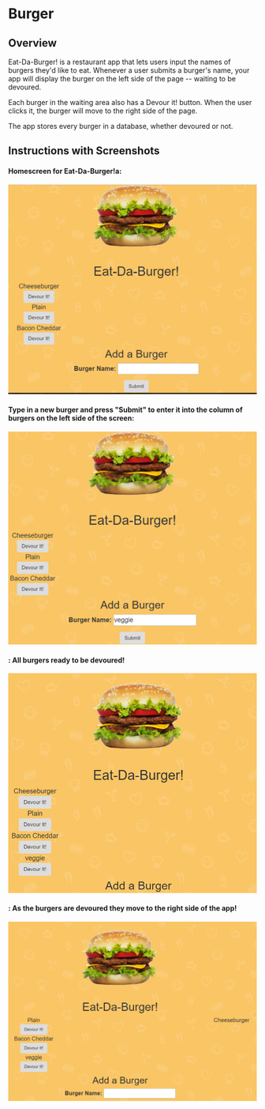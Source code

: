 # Burger

## Overview

Eat-Da-Burger! is a restaurant app that lets users input the names of burgers they'd like to eat. Whenever a user submits a burger's name, your app will display the burger on the left side of the page -- waiting to be devoured.

Each burger in the waiting area also has a Devour it! button. When the user clicks it, the burger will move to the right side of the page.

The app stores every burger in a database, whether devoured or not.


## Instructions with Screenshots


#### Homescreen for Eat-Da-Burger!a:

![Image 1](/public/assets/img/capture1.PNG)



#### Type in a new burger and press "Submit" to enter it into the column of burgers on the left side of the screen:

![Image 1](/public/assets/img/capture2.PNG)



#### : All burgers ready to be devoured!

![Image 1](/public/assets/img/capture3.PNG)



#### : As the burgers are devoured they move to the right side of the app!

![Image 1](/public/assets/img/capture4.PNG)